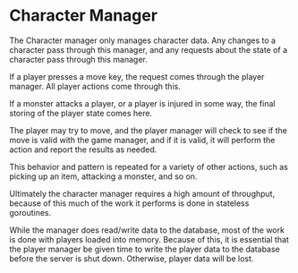 # Character Manager

The Character manager only manages character data. Any changes to a character pass through this manager, and any
requests about the state of a character pass through this manager. 

If a player presses a move key, the request comes through the player manager. All player actions come through this.

If a monster attacks a player, or a player is injured in some way, the final storing of the player state comes here.

The player may try to move, and the player manager will check to see if the move is valid with the game manager, and
if it is valid, it will perform the action and report the results as needed. 

This behavior and pattern is repeated for a variety of other actions, such as picking up an item, attacking a monster,
and so on.

Ultimately the character manager requires a high amount of throughput, because of this much of the work it performs
is done in stateless goroutines.

While the manager does read/write data to the database, most of the work is done with players loaded into memory. Because
of this, it is essential that the player manager be given time to write the player data to the database before the
server is shut down. Otherwise, player data will be lost.
